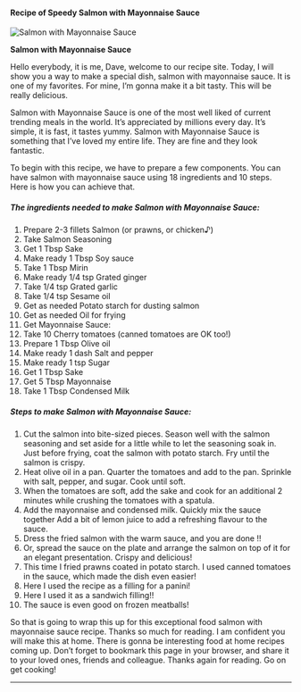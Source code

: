             

#### Recipe of Speedy Salmon with Mayonnaise Sauce

![Salmon with Mayonnaise Sauce](https://img-global.cpcdn.com/recipes/4570448917430272/751x532cq70/salmon-with-mayonnaise-sauce-recipe-main-photo.jpg)

**Salmon with Mayonnaise Sauce**

Hello everybody, it is me, Dave, welcome to our recipe site. Today, I will show you a way to make a special dish, salmon with mayonnaise sauce. It is one of my favorites. For mine, I’m gonna make it a bit tasty. This will be really delicious.

Salmon with Mayonnaise Sauce is one of the most well liked of current trending meals in the world. It’s appreciated by millions every day. It’s simple, it is fast, it tastes yummy. Salmon with Mayonnaise Sauce is something that I’ve loved my entire life. They are fine and they look fantastic.

To begin with this recipe, we have to prepare a few components. You can have salmon with mayonnaise sauce using 18 ingredients and 10 steps. Here is how you can achieve that.

##### The ingredients needed to make Salmon with Mayonnaise Sauce:

1.  Prepare 2-3 fillets Salmon (or prawns, or chicken♪)
2.  Take Salmon Seasoning
3.  Get 1 Tbsp Sake
4.  Make ready 1 Tbsp Soy sauce
5.  Take 1 Tbsp Mirin
6.  Make ready 1/4 tsp Grated ginger
7.  Take 1/4 tsp Grated garlic
8.  Take 1/4 tsp Sesame oil
9.  Get as needed Potato starch for dusting salmon
10.  Get as needed Oil for frying
11.  Get Mayonnaise Sauce:
12.  Take 10 Cherry tomatoes (canned tomatoes are OK too!)
13.  Prepare 1 Tbsp Olive oil
14.  Make ready 1 dash Salt and pepper
15.  Make ready 1 tsp Sugar
16.  Get 1 Tbsp Sake
17.  Get 5 Tbsp Mayonnaise
18.  Take 1 Tbsp Condensed Milk

##### Steps to make Salmon with Mayonnaise Sauce:

1.  Cut the salmon into bite-sized pieces. Season well with the salmon seasoning and set aside for a little while to let the seasoning soak in. Just before frying, coat the salmon with potato starch. Fry until the salmon is crispy.
2.  Heat olive oil in a pan. Quarter the tomatoes and add to the pan. Sprinkle with salt, pepper, and sugar. Cook until soft.
3.  When the tomatoes are soft, add the sake and cook for an additional 2 minutes while crushing the tomatoes with a spatula.
4.  Add the mayonnaise and condensed milk. Quickly mix the sauce together Add a bit of lemon juice to add a refreshing flavour to the sauce.
5.  Dress the fried salmon with the warm sauce, and you are done !!
6.  Or, spread the sauce on the plate and arrange the salmon on top of it for an elegant presentation. Crispy and delicious!
7.  This time I fried prawns coated in potato starch. I used canned tomatoes in the sauce, which made the dish even easier!
8.  Here I used the recipe as a filling for a panini!
9.  Here I used it as a sandwich filling!!
10.  The sauce is even good on frozen meatballs!

So that is going to wrap this up for this exceptional food salmon with mayonnaise sauce recipe. Thanks so much for reading. I am confident you will make this at home. There is gonna be interesting food at home recipes coming up. Don’t forget to bookmark this page in your browser, and share it to your loved ones, friends and colleague. Thanks again for reading. Go on get cooking!

* * *